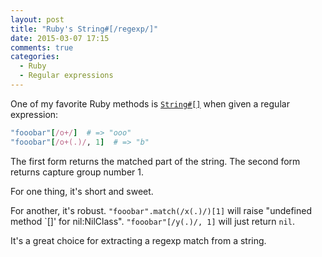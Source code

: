 ```yaml
---
layout: post
title: "Ruby's String#[/regexp/]"
date: 2015-03-07 17:15
comments: true
categories:
  - Ruby
  - Regular expressions
---
```


One of my favorite Ruby methods is [`String#[]`](http://ruby-doc.org/core-2.2.0/String.html#method-i-5B-5D) when given a regular expression:

``` ruby linenos:false
"fooobar"[/o+/]  # => "ooo"
"fooobar"[/o+(.)/, 1]  # => "b"
```

The first form returns the matched part of the string. The second form returns capture group number 1.

For one thing, it's short and sweet.

For another, it's robust. `"fooobar".match(/x(.)/)[1]` will raise "undefined method \`[]' for nil:NilClass". `"fooobar"[/y(.)/, 1]` will just return `nil`.

It's a great choice for extracting a regexp match from a string.
